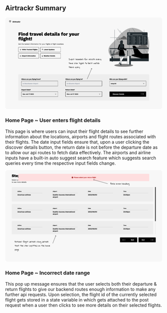 ## Airtrackr Summary

![This is an image](/media/summary/a_home.jpg)

### Home Page ~ User enters flight details

This page is where users can input their flight details to see further information about the locations, airports and flight routes associated with their flights. The date input fields ensure that, upon a user clicking the discover details button, the return date is not before the departure date as to allow our api routes to fetch data effectively. The airports and airline inputs have a built-in auto suggest search feature which suggests search queries every time the respective input fields change.

![This is an image](/media/summary/a_errorH.jpg)


### Home Page ~ Incorrect date range

This pop up message ensures that the user selects both their departure & return flights to give our backend routes enough information to make any further api requests. Upon selection, the flight id of the currently selected flight gets stored in a state variable in which gets attached to the post request when a user then clicks to see more details on their selected flights.
